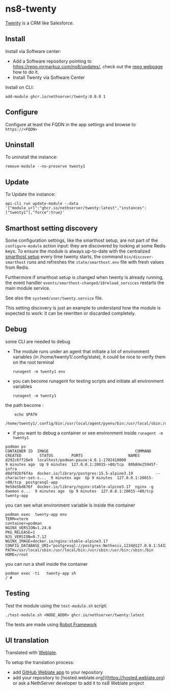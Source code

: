 # ns8-twenty

[Twenty](https://twenty.com/) is a CRM like Salesforce.

## Install

Install via Software center:

 - Add a Software repository pointing to https://repo.mrmarkuz.com/ns8/updates/, check out the [repo webpage](https://repo.mrmarkuz.com/) how to do it.
 - Install Twenty via Software Center

Install on CLI:

    add-module ghcr.io/nethserver/twenty:0.0.0 1

## Configure

Configure at least the FQDN in the app settings and browse to `https://<FQDN>`

## Uninstall

To uninstall the instance:

    remove-module --no-preserve twenty1

## Update

To Update the instance:

    api-cli run update-module --data '{"module_url":"ghcr.io/nethserver/twenty:latest","instances":["twenty1"],"force":true}'

## Smarthost setting discovery

Some configuration settings, like the smarthost setup, are not part of the
`configure-module` action input: they are discovered by looking at some
Redis keys.  To ensure the module is always up-to-date with the
centralized [smarthost
setup](https://nethserver.github.io/ns8-core/core/smarthost/) every time
twenty starts, the command `bin/discover-smarthost` runs and refreshes
the `state/smarthost.env` file with fresh values from Redis.

Furthermore if smarthost setup is changed when twenty is already
running, the event handler `events/smarthost-changed/10reload_services`
restarts the main module service.

See also the `systemd/user/twenty.service` file.

This setting discovery is just an example to understand how the module is
expected to work: it can be rewritten or discarded completely.

## Debug

some CLI are needed to debug

- The module runs under an agent that initiate a lot of environment variables (in /home/twenty1/.config/state), it could be nice to verify them
on the root terminal

    `runagent -m twenty1 env`

- you can become runagent for testing scripts and initiate all environment variables
  
    `runagent -m twenty1`

 the path become : 
```
    echo $PATH
    /home/twenty1/.config/bin:/usr/local/agent/pyenv/bin:/usr/local/sbin:/usr/local/bin:/usr/sbin:/usr/bin:/usr/
```

- if you want to debug a container or see environment inside
 `runagent -m twenty1`
 ```
podman ps
CONTAINER ID  IMAGE                                      COMMAND               CREATED        STATUS        PORTS                    NAMES
d292c6ff28e9  localhost/podman-pause:4.6.1-1702418000                          9 minutes ago  Up 9 minutes  127.0.0.1:20015->80/tcp  80b8de25945f-infra
d8df02bf6f4a  docker.io/library/postgres:15.5-alpine3.19          --character-set-s...  9 minutes ago  Up 9 minutes  127.0.0.1:20015->80/tcp  postgresql-app
9e58e5bd676f  docker.io/library/nginx:stable-alpine3.17  nginx -g daemon o...  9 minutes ago  Up 9 minutes  127.0.0.1:20015->80/tcp  twenty-app
```

you can see what environment variable is inside the container
```
podman exec  twenty-app env
TERM=xterm
container=podman
NGINX_VERSION=1.24.0
PKG_RELEASE=1
NJS_VERSION=0.7.12
NGINX_IMAGE=docker.io/nginx:stable-alpine3.17
CONFIG_DATABASE_URI="postgresql://postgres:Nethesis,1234@127.0.0.1:5432/toto"
PATH=/usr/local/sbin:/usr/local/bin:/usr/sbin:/usr/bin:/sbin:/bin
HOME=/root
```

you can run a shell inside the container

```
podman exec -ti   twenty-app sh
/ # 
```
## Testing

Test the module using the `test-module.sh` script:


    ./test-module.sh <NODE_ADDR> ghcr.io/nethserver/twenty:latest

The tests are made using [Robot Framework](https://robotframework.org/)

## UI translation

Translated with [Weblate](https://hosted.weblate.org/projects/ns8/).

To setup the translation process:

- add [GitHub Weblate app](https://docs.weblate.org/en/latest/admin/continuous.html#github-setup) to your repository
- add your repository to [hosted.weblate.org]((https://hosted.weblate.org) or ask a NethServer developer to add it to ns8 Weblate project
